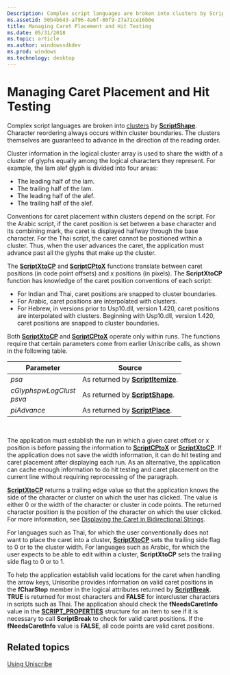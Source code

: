 ```yaml
---
Description: Complex script languages are broken into clusters by ScriptShape. Character reordering always occurs within cluster boundaries. The clusters themselves are guaranteed to advance in the direction of the reading order.
ms.assetid: 50b4b643-af96-4a6f-80f9-27a71ce16b0e
title: Managing Caret Placement and Hit Testing
ms.date: 05/31/2018
ms.topic: article
ms.author: windowssdkdev
ms.prod: windows
ms.technology: desktop
---
```


# Managing Caret Placement and Hit Testing

Complex script languages are broken into [clusters](uniscribe-glossary.md#cluster) by [**ScriptShape**](/windows/win32/Usp10/nf-usp10-scriptshape?branch=master). Character reordering always occurs within cluster boundaries. The clusters themselves are guaranteed to advance in the direction of the reading order.

Cluster information in the logical cluster array is used to share the width of a cluster of glyphs equally among the logical characters they represent. For example, the lam alef glyph is divided into four areas:

-   The leading half of the lam.
-   The trailing half of the lam.
-   The leading half of the alef.
-   The trailing half of the alef.

Conventions for caret placement within clusters depend on the script. For the Arabic script, if the caret position is set between a base character and its combining mark, the caret is displayed halfway through the base character. For the Thai script, the caret cannot be positioned within a cluster. Thus, when the user advances the caret, the application must advance past all the glyphs that make up the cluster.

The [**ScriptXtoCP**](/windows/win32/Usp10/nf-usp10-scriptxtocp?branch=master) and [**ScriptCPtoX**](/windows/win32/Usp10/nf-usp10-scriptcptox?branch=master) functions translate between caret positions (in code point offsets) and x positions (in pixels). The **ScriptXtoCP** function has knowledge of the caret position conventions of each script:

-   For Indian and Thai, caret positions are snapped to cluster boundaries.
-   For Arabic, caret positions are interpolated with clusters.
-   For Hebrew, in versions prior to Usp10.dll, version 1.420, caret positions are interpolated with clusters. Beginning with Usp10.dll, version 1.420, caret positions are snapped to cluster boundaries.

Both [**ScriptXtoCP**](/windows/win32/Usp10/nf-usp10-scriptxtocp?branch=master) and [**ScriptCPtoX**](/windows/win32/Usp10/nf-usp10-scriptcptox?branch=master) operate only within runs. The functions require that certain parameters come from earlier Uniscribe calls, as shown in the following table.



| Parameter                                        | Source                                                 |
|--------------------------------------------------|--------------------------------------------------------|
| *psa*                                            | As returned by [**ScriptItemize**](/windows/win32/Usp10/nf-usp10-scriptitemize?branch=master). |
| *cGlyphspwLogClust*<br/> *psva*<br/> | As returned by [**ScriptShape**](/windows/win32/Usp10/nf-usp10-scriptshape?branch=master).     |
| *piAdvance*                                      | As returned by [**ScriptPlace**](/windows/win32/Usp10/nf-usp10-scriptplace?branch=master).     |



 

The application must establish the run in which a given caret offset or x position is before passing the information to [**ScriptCPtoX**](/windows/win32/Usp10/nf-usp10-scriptcptox?branch=master) or [**ScriptXtoCP**](/windows/win32/Usp10/nf-usp10-scriptxtocp?branch=master). If the application does not save the width information, it can do hit testing and caret placement after displaying each run. As an alternative, the application can cache enough information to do hit testing and caret placement on the current line without requiring reprocessing of the paragraph.

[**ScriptXtoCP**](/windows/win32/Usp10/nf-usp10-scriptxtocp?branch=master) returns a trailing edge value so that the application knows the side of the character or cluster on which the user has clicked. The value is either 0 or the width of the character or cluster in code points. The returned character position is the position of the character on which the user clicked. For more information, see [Displaying the Caret in Bidirectional Strings](displaying-the-caret-in-bidirectional-strings.md).

For languages such as Thai, for which the user conventionally does not want to place the caret into a cluster, [**ScriptXtoCP**](/windows/win32/Usp10/nf-usp10-scriptxtocp?branch=master) sets the trailing side flag to 0 or to the cluster width. For languages such as Arabic, for which the user expects to be able to edit within a cluster, **ScriptXtoCP** sets the trailing side flag to 0 or to 1.

To help the application establish valid locations for the caret when handling the arrow keys, Uniscribe provides information on valid caret positions in the **fCharStop** member in the logical attributes returned by [**ScriptBreak**](/windows/win32/Usp10/nf-usp10-scriptbreak?branch=master). **TRUE** is returned for most characters and **FALSE** for intercluster characters in scripts such as Thai. The application should check the **fNeedsCaretInfo** value in the [**SCRIPT\_PROPERTIES**](/windows/win32/Usp10/ns-usp10-script_properties?branch=master) structure for an item to see if it is necessary to call **ScriptBreak** to check for valid caret positions. If the **fNeedsCaretInfo** value is **FALSE**, all code points are valid caret positions.

## Related topics

<dl> <dt>

[Using Uniscribe](using-uniscribe.md)
</dt> </dl>

 

 




